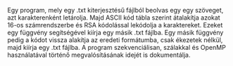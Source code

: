 Egy program, mely egy .txt kiterjesztésű fájlból beolvas egy egy szöveget, azt karakterenként letárolja. Majd ASCII kód tábla szerint átalakítja azokat 16-os számrendszerbe és RSA kódolással lekódolja a karaktereket. Ezeket egy függvény segítségével kiírja egy másik .txt fájlba. Egy másik függvény pedig a kódot vissza alakítja az eredeti formátumba, csak ékezetek nélkül, majd kiírja egy .txt fájlba.
A program szekvenciálisan, szálakkal és OpenMP használatával történő megvalósításának idejét is dokumentálja.